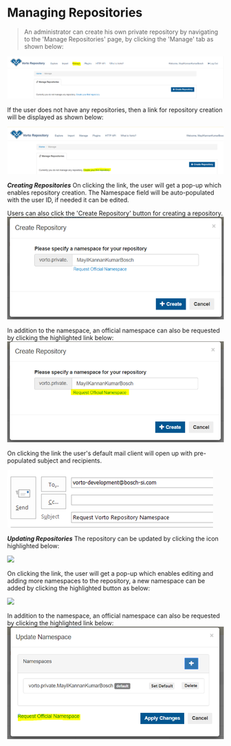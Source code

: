 # **Managing Repositories**    

> An administrator can create his own private repository by navigating to the 'Manage Repositories' page, by clicking the 'Manage' tab as shown below:

<img src="../images/tutorials/create_repository/initial_screen.PNG" />

If the user does not have any repositories, then a link for repository creation will be displayed as shown below:

<img src="../images/tutorials/create_repository/create_first_repository.PNG" />

***Creating Repositories***
On clicking the link, the user will get a pop-up which enables repository creation. The Namespace field will be auto-populated with the user ID, if needed it can be edited.

Users can also click the 'Create Repository' button for creating a repository.
<img src="../images/tutorials/create_repository/Create_repository_popUp.PNG" />

In addition to the namespace, an official namespace can also be requested by clicking the highlighted link below:
<img src="../images/tutorials/create_repository/Create_repository_official_namespace.PNG" />

On clicking the link the user's default mail client will open up with pre-populated subject and recipients.

<img src="../images/tutorials/create_repository/request_official_namespace.PNG" />


***Updating Repositories***
The repository can be updated by clicking the icon highlighted below:

<img src="../images/tutorials/create_repository
/edit_repository_link.PNG" />

On clicking the link, the user will get a pop-up which enables editing and adding more namespaces to the repository, a new namespace can be added by clicking the highlighted button as below:

<img src="../images/tutorials/edit_repository_link
/edit_repository_popUp_add.PNG" />

In addition to the namespace, an official namespace can also be requested by clicking the highlighted link below:
<img src="../images/tutorials/create_repository/Update_repository_official_namespace.PNG" />
